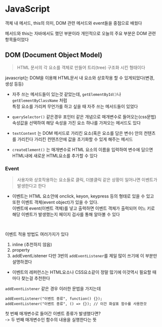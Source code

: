 # JavaScript

객체 내 메서드, this의 의미, DOM 관련 메서드와 event들을 중점으로 배웠다<br>

메서드와 this는 자바에서도 했던 부분이라 개인적으로 오늘의 주요 부분은 DOM 관련 항목들이었다<br>

## DOM (Document Object Model)
> HTML 문서의 각 요소를 객체로 만들어 트리(tree) 구조화 시킨 형태이다<br>

javascript는 DOM을 이용해 HTML문서 내 요소와 상호작용 할 수 있게되었다(변경, 생성 등등)<br>

- 자주 쓰는 메서드들이 있는것 같았는데, `getElementById()`나 `getElementByClassName` 처럼<br>
특정 요소를 가리켜 무언가를 하고 싶을 때 자주 쓰는 메서드들이 있었다<br>

- `querySelector()` 같은경우 포인터 같은 개념으로 매개변수로 들어오는(css문법) 속성값을 선택하여 해당 속성을 가진 요소 하나를 가져오는 메서드도 있다

- `textContent` 는 DOM 메서드로 가리킨 요소(혹은 요소를 담은 변수) 안의 컨텐츠를 가리킨다
가리킨 컨텐츠안에 값을 초기화할 수 있게 해주는 메서드

- `createElement()` 는 매개변수로 HTML 요소의 이름을 입력하여 변수에 담으면
HTML내에 새로운 HTML요소를 추가할 수 있다

### Event

> 사용자와 상호작용하는 요소들로 클릭, 더블클릭 같은 상황이 일어나면 이벤트가 발생한다고 한다

- 이벤트는 HTML 요소안에 onclick, keyon, keypress 등의 형태로 있을 수 있고 또한 이벤트 객체(event object)가 있을 수 있다. <br>
이벤트에 event(이벤트 객체)를 넣고 출력하면 이벤트 객체가 출력되어 어느 키로 해당 이벤트가 발생했는지 페이지 검사를 통해 알아볼 수 있다

<br>

이벤트 적용 방법도 여러가지가 있다
1. inline (추천하지 않음)
2. property
3. addEventListener
다만 3번의 `addEventListener`를 제일 많이 쓰기에 이 부분만 설명하겠다<br>

- 이벤트의 레퍼런스는 HTML요소나 CSS요소같이 정말 많기에 이것역시 필요할 때마다 찾는걸 추천한다<br>

`addEventListener` 같은 경우 이러한 문법을 가지는데 <br>
```
addEventListener("이벤트 종류", function() {});
addEventListener("이벤트 종류", () => {}); // 이건 화살표 함수를 사용한것
```
첫 번째 매개변수로 들어간 이벤트 종류가 발생했다면?<br>
-> 두 번째 매개변수인 함수의 내용을 실행한다는 뜻<br>


